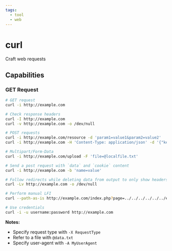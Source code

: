 ```yaml
---
tags:
  - tool
  - web
---
```

# curl

Craft web requests

## Capabilities

### GET Request

```bash
# GET request
curl -i http://example.com

# Check response headers
curl -I http://example.com
curl -v http://example.com -o /dev/null

# POST requests
curl -i http://example.com/resource -d 'param1=value1&param2=value2'
curl -i http://example.com -H 'Content-Type: application/json' -d '{"key1":"value1", "key2":"value2"}'

# Multipart/Form-Data
curl -i http://example.com/upload -F 'file=@localfile.txt'

# Send a post request with `data` and `cookie` content
curl -i http://example.com -b 'name=value'

# Follow redirects while deleting data from output to only show headers
curl -Lv http://example.com -o /dev/null

# Perform manual LFI
curl --path-as-is http://example.com/index.php?page=../../../../../../etc/passwd

# Use credentials
curl -i -u username:password http://example.com
```

**Notes:**

- Specify request type with `-X RequestType`
- Refer to a file with `@data.txt`
- Specify user-agent with `-A MyUserAgent`
